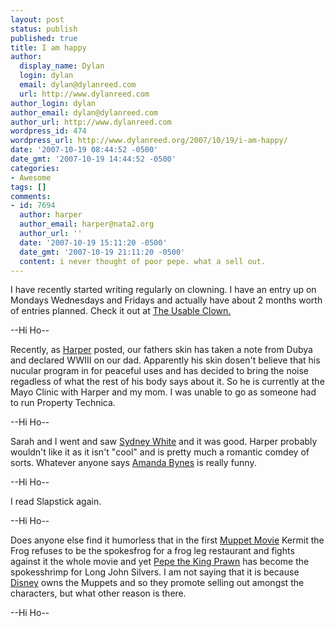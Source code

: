 ```yaml
---
layout: post
status: publish
published: true
title: I am happy
author:
  display_name: Dylan
  login: dylan
  email: dylan@dylanreed.com
  url: http://www.dylanreed.com
author_login: dylan
author_email: dylan@dylanreed.com
author_url: http://www.dylanreed.com
wordpress_id: 474
wordpress_url: http://www.dylanreed.org/2007/10/19/i-am-happy/
date: '2007-10-19 08:44:52 -0500'
date_gmt: '2007-10-19 14:44:52 -0500'
categories:
- Awesome
tags: []
comments:
- id: 7694
  author: harper
  author_email: harper@nata2.org
  author_url: ''
  date: '2007-10-19 15:11:20 -0500'
  date_gmt: '2007-10-19 21:11:20 -0500'
  content: i never thought of poor pepe. what a sell out.
---
```

<p>I have recently started writing regularly on clowning. I have an entry up on Mondays Wednesdays and Fridays and actually have about 2 months worth of entries planned. Check it out at <a href="http://www.clownusability.com">The Usable Clown.</a></p>
<p>--Hi Ho--</p>
<p>Recently, as <a href="http://www.nata2.org/2007/10/17/tell-him-to-stay-in-his-tree/">Harper</a> posted, our fathers skin has taken a note from Dubya and declared WWIII on our dad. Apparently his skin dosen't believe that his nucular program in for peaceful uses and has decided to bring the noise regadless of what the rest of his body says about it.  So he is currently at the Mayo Clinic with Harper and my mom. I was unable to go as someone had to run Property Technica.</p>
<p>--Hi Ho--</p>
<p>Sarah and I went and saw <a href="http://imdb.com/title/tt0815244/">Sydney White</a> and it was good. Harper probably wouldn't like it as it isn't "cool" and is pretty much a romantic comdey of sorts. Whatever anyone says <a href="http://imdb.com/name/nm0004789/">Amanda Bynes</a> is really funny.</p>
<p>--Hi Ho--</p>
<p>I read Slapstick again.</p>
<p>--Hi Ho--</p>
<p>Does anyone else find it humorless that in the first <a href="http://imdb.com/title/tt0079588/">Muppet Movie</a> Kermit the Frog refuses to be the spokesfrog for a frog leg restaurant and fights against it the whole movie and yet <a href="http://ljs.winnercomm.com/Pepes_Lounge.html">Pepe the King Prawn</a> has become the spokesshrimp for Long John Silvers. I am not saying that it is because <a href="http://muppets.go.com/">Disney</a> owns the Muppets and so they promote selling out amongst the characters, but what other reason is there.</p>
<p>--Hi Ho--</p>
